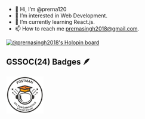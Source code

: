 - 👋 Hi, I’m @prerna120
- 👀 I’m interested in Web Development.
- 🌱 I’m currently learning React.js.
- 📫 How to reach me prernasingh2018@gmail.com.

[![@prernasingh2018's Holopin board](https://holopin.me/prernasingh2018)](https://holopin.io/@prernasingh2018)
<!---
prerna120/prerna120 is a ✨ special ✨ repository because its `README.md` (this file) appears on your GitHub profile.
You can click the Preview link to take a look at your changes.
--->
 ## GSSOC(24) Badges 🪶
<img src="https://raw.githubusercontent.com/girlscript/gssoc-website-new/main/public/badges/postman.png" width="100px" height="100px" />

